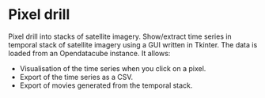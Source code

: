 # Pixel drill

Pixel drill into stacks of satellite imagery. Show/extract time series in temporal stack of satellite imagery using a GUI written in Tkinter. The data is loaded from an Opendatacube instance. It allows:

 - Visualisation of the time series when you click on a pixel.
 - Export of the time series as a CSV.
 - Export of movies generated from the temporal stack.

